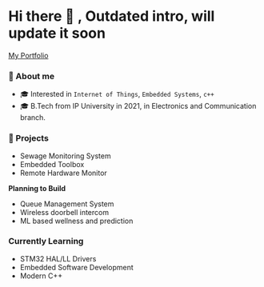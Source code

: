 # Hi there 👋 , Outdated intro, will update it soon

[My Portfolio](https://aakashkumar21.github.io/myportfolio/)

### 📖 About me

- 🎓 Interested in `Internet of Things`, `Embedded Systems`, `c++`
- 🎓 B.Tech from IP University in 2021, in Electronics and Communication branch.

### 🤖 Projects

- Sewage Monitoring System
- Embedded Toolbox
- Remote Hardware Monitor

**Planning to Build**
- Queue Management System
- Wireless doorbell intercom
- ML based wellness and prediction

### Currently Learning
- STM32 HAL/LL Drivers
- Embedded Software Development
- Modern C++
